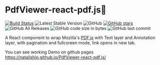 # PdfViewer-react-pdf.js📄
[![Build Status](https://travis-ci.com/NataliShip/PdfViewer-react-pdf.js.svg?branch=master)](https://travis-ci.com/NataliShip/PdfViewer-react-pdf.js)   ![Latest Stable Version](https://img.shields.io/github/release/NataliShip/PdfViewer-react-pdf.js.svg) ![GitHub](https://img.shields.io/github/license/NataliShip/PdfViewer-react-pdf.js.svg) [![GitHub stars](https://img.shields.io/github/stars/NataliShip/PdfViewer-react-pdf.js.svg)](https://github.com/NataliShip/PdfViewer-react-pdf.js/stargazers) ![GitHub All Releases](https://img.shields.io/github/downloads/NataliShip/PdfViewer-react-pdf.js/total.svg)  ![GitHub code size in bytes](https://img.shields.io/github/languages/code-size/NataliShip/PdfViewer-react-pdf.js.svg)  ![GitHub last commit](https://img.shields.io/github/last-commit/NataliShip/PdfViewer-react-pdf.js.svg)

A React component to wrap Mozilla's [PDF.js](http://mozilla.github.io/pdf.js/) with Text layer and Annotation layer, with pagination and fullcsreen mode, link opens in new tab.

You can see working Demo on github pages https://nataliship.github.io/PdfViewer-react-pdf.js/


